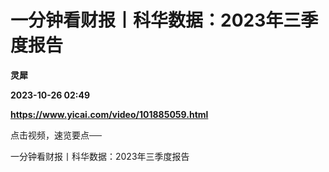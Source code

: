 # 一分钟看财报丨科华数据：2023年三季度报告
**灵犀**

**2023-10-26 02:49**

**https://www.yicai.com/video/101885059.html**

点击视频，速览要点──

一分钟看财报丨科华数据：2023年三季度报告